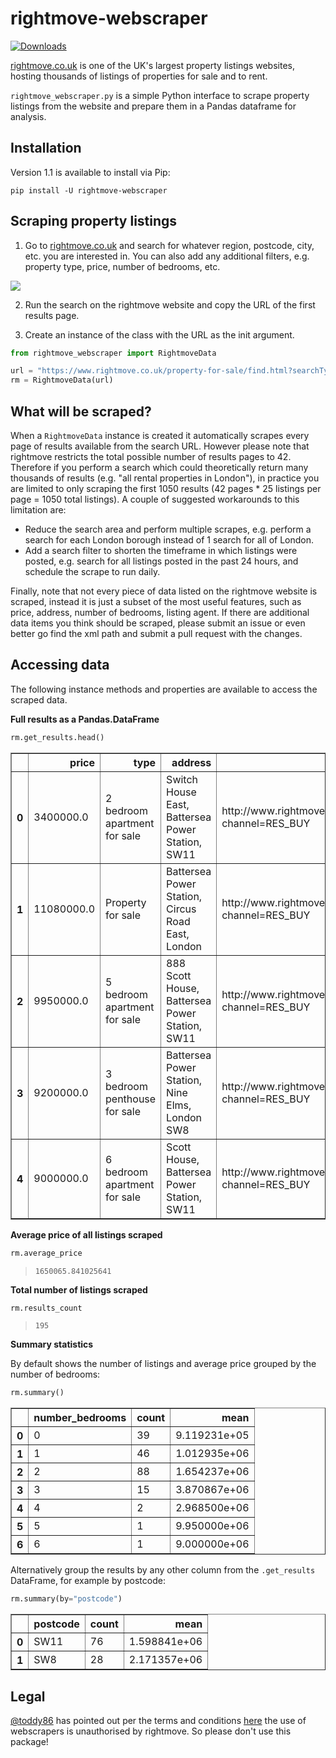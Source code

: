 
# rightmove-webscraper

[![Downloads](https://pepy.tech/badge/rightmove-webscraper)](https://pepy.tech/project/rightmove-webscraper)

<a href="http://www.rightmove.co.uk/" target="_blank">rightmove.co.uk</a> is one of the UK's largest property listings websites, hosting thousands of listings of properties for sale and to rent.

<code>rightmove_webscraper.py</code> is a simple Python interface to scrape property listings from the website and prepare them in a Pandas dataframe for analysis.

## Installation

Version 1.1 is available to install via Pip:

 <code>pip install -U rightmove-webscraper</code>

## Scraping property listings

1) Go to <a href="http://www.rightmove.co.uk/">rightmove.co.uk</a> and search for whatever region, postcode, city, etc. you are interested in. You can also add any additional filters, e.g. property type, price, number of bedrooms, etc.

<img src = "./docs/images/rightmove_search_screen.PNG">

2) Run the search on the rightmove website and copy the URL of the first results page.

3) Create an instance of the class with the URL as the init argument.

```python
from rightmove_webscraper import RightmoveData

url = "https://www.rightmove.co.uk/property-for-sale/find.html?searchType=SALE&locationIdentifier=REGION%5E94346"
rm = RightmoveData(url)
```

## What will be scraped?

When a `RightmoveData` instance is created it automatically scrapes every page of results available from the search URL. However please note that rightmove restricts the total possible number of results pages to 42. Therefore if you perform a search which could theoretically return many thousands of results (e.g. "all rental properties in London"), in practice you are limited to only scraping the first 1050 results (42 pages * 25 listings per page = 1050 total listings). A couple of suggested workarounds to this limitation are:

* Reduce the search area and perform multiple scrapes, e.g. perform a search for each London borough instead of 1 search for all of London.
* Add a search filter to shorten the timeframe in which listings were posted, e.g. search for all listings posted in the past 24 hours, and schedule the scrape to run daily.

Finally, note that not every piece of data listed on the rightmove website is scraped, instead it is just a subset of the most useful features, such as price, address, number of bedrooms, listing agent. If there are additional data items you think should be scraped, please submit an issue or even better go find the xml path and submit a pull request with the changes.

## Accessing data 

The following instance methods and properties are available to access the scraped data.

**Full results as a Pandas.DataFrame**

```python
rm.get_results.head()
```

<table border="1" class="dataframe">  <thead>    <tr style="text-align: right;">      <th></th>      <th>price</th>      <th>type</th>      <th>address</th>      <th>url</th>      <th>agent_url</th>      <th>postcode</th>      <th>full_postcode</th>      <th>number_bedrooms</th>      <th>search_date</th>    </tr>  </thead>  <tbody>    <tr>      <th>0</th>      <td>3400000.0</td>      <td>2 bedroom apartment for sale</td>      <td>Switch House East, Battersea Power Station, SW11</td>      <td>http://www.rightmove.co.uk/properties/121457195#/?channel=RES_BUY</td>      <td>http://www.rightmove.co.uk/estate-agents/agent/JLL/London-Residential-Developments-100183.html</td>      <td>SW11</td>      <td>NaN</td>      <td>2.0</td>      <td>2022-03-24 09:40:13.769706</td>    </tr>    <tr>      <th>1</th>      <td>11080000.0</td>      <td>Property for sale</td>      <td>Battersea Power Station, Circus Road East, London</td>      <td>http://www.rightmove.co.uk/properties/118473812#/?channel=RES_BUY</td>      <td>http://www.rightmove.co.uk/estate-agents/agent/Moveli/London-191324.html</td>      <td>NaN</td>      <td>NaN</td>      <td>NaN</td>      <td>2022-03-24 09:40:13.769706</td>    </tr>    <tr>      <th>2</th>      <td>9950000.0</td>      <td>5 bedroom apartment for sale</td>      <td>888 Scott House, Battersea Power Station, SW11</td>      <td>http://www.rightmove.co.uk/properties/89344718#/?channel=RES_BUY</td>      <td>http://www.rightmove.co.uk/estate-agents/agent/Prestigious-Property-Ltd/Ruislip-67965.html</td>      <td>SW11</td>      <td>NaN</td>      <td>5.0</td>      <td>2022-03-24 09:40:13.769706</td>    </tr>    <tr>      <th>3</th>      <td>9200000.0</td>      <td>3 bedroom penthouse for sale</td>      <td>Battersea Power Station, Nine Elms, London SW8</td>      <td>http://www.rightmove.co.uk/properties/114236963#/?channel=RES_BUY</td>      <td>http://www.rightmove.co.uk/estate-agents/agent/Copperstones/London-82091.html</td>      <td>SW8</td>      <td>NaN</td>      <td>3.0</td>      <td>2022-03-24 09:40:13.769706</td>    </tr>    <tr>      <th>4</th>      <td>9000000.0</td>      <td>6 bedroom apartment for sale</td>      <td>Scott House, Battersea Power Station, SW11</td>      <td>http://www.rightmove.co.uk/properties/107110697#/?channel=RES_BUY</td>      <td>http://www.rightmove.co.uk/estate-agents/agent/Dockleys/London-174305.html</td>      <td>SW11</td>      <td>NaN</td>      <td>6.0</td>      <td>2022-03-24 09:40:13.769706</td>    </tr>  </tbody></table>


**Average price of all listings scraped**

```python
rm.average_price
```

> `1650065.841025641`

**Total number of listings scraped**

```python
rm.results_count
```

> `195`

**Summary statistics** 

By default shows the number of listings and average price grouped by the number of bedrooms:

```python
rm.summary()
```

<table border="1" class="dataframe">  <thead>    <tr style="text-align: right;">      <th></th>      <th>number_bedrooms</th>      <th>count</th>      <th>mean</th>    </tr>  </thead>  <tbody>    <tr>      <th>0</th>      <td>0</td>      <td>39</td>      <td>9.119231e+05</td>    </tr>    <tr>      <th>1</th>      <td>1</td>      <td>46</td>      <td>1.012935e+06</td>    </tr>    <tr>      <th>2</th>      <td>2</td>      <td>88</td>      <td>1.654237e+06</td>    </tr>    <tr>      <th>3</th>      <td>3</td>      <td>15</td>      <td>3.870867e+06</td>    </tr>    <tr>      <th>4</th>      <td>4</td>      <td>2</td>      <td>2.968500e+06</td>    </tr>    <tr>      <th>5</th>      <td>5</td>      <td>1</td>      <td>9.950000e+06</td>    </tr>    <tr>      <th>6</th>      <td>6</td>      <td>1</td>      <td>9.000000e+06</td>    </tr>  </tbody></table>

Alternatively group the results by any other column from the <code>.get_results</code> DataFrame, for example by postcode:

```python
rm.summary(by="postcode")
```

<table border="1" class="dataframe">  <thead>    <tr style="text-align: right;">      <th></th>      <th>postcode</th>      <th>count</th>      <th>mean</th>    </tr>  </thead>  <tbody>    <tr>      <th>0</th>      <td>SW11</td>      <td>76</td>      <td>1.598841e+06</td>    </tr>    <tr>      <th>1</th>      <td>SW8</td>      <td>28</td>      <td>2.171357e+06</td>    </tr>  </tbody></table>

## Legal

<a href="https://github.com/toddy86">@toddy86</a> has pointed out per the terms and conditions <a href="https://www.rightmove.co.uk/this-site/terms-of-use.html"> here</a> the use of webscrapers is unauthorised by rightmove. So please don't use this package!
